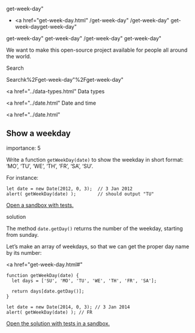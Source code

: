 get-week-day"

- <a href="get-week-day.html"
  /get-week-day"
  /get-week-day"
  get-week-dayget-week-day"

<!-- -->

get-week-day"
get-week-day"
/get-week-day"
get-week-day"

We want to make this open-source project available for people all around the world.

Search

Searchk%2Fget-week-day"%2Fget-week-day" </a>

<a href="../data-types.html" Data types</span></a>

<a href="../date.html" Date and time</span></a>

<a href="../date.html"

## Show a weekday

<span class="task__importance" title="How important is the task, from 1 to 5">importance: 5</span>

Write a function `getWeekDay(date)` to show the weekday in short format: ‘MO’, ‘TU’, ‘WE’, ‘TH’, ‘FR’, ‘SA’, ‘SU’.

For instance:

    let date = new Date(2012, 0, 3);  // 3 Jan 2012
    alert( getWeekDay(date) );        // should output "TU"

[Open a sandbox with tests.](https://plnkr.co/edit/bd9XQlnFOJLQ4Wh9?p=preview)

solution

The method `date.getDay()` returns the number of the weekday, starting from sunday.

Let’s make an array of weekdays, so that we can get the proper day name by its number:

<a href="get-week-day.html#"
<a href="get-week-day.html#" class="toolbar__button toolbar__button_edit" title="open in sandbox"></a>

    function getWeekDay(date) {
      let days = ['SU', 'MO', 'TU', 'WE', 'TH', 'FR', 'SA'];

      return days[date.getDay()];
    }

    let date = new Date(2014, 0, 3); // 3 Jan 2014
    alert( getWeekDay(date) ); // FR

[Open the solution with tests in a sandbox.](https://plnkr.co/edit/IIuaHoSmPHom96FF?p=preview)
